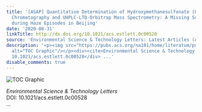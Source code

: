 ```yaml
---
title: '[ASAP] Quantitative Determination of Hydroxymethanesulfonate (HMS) Using Ion
  Chromatography and UHPLC-LTQ-Orbitrap Mass Spectrometry: A Missing Source of Sulfur
  during Haze Episodes in Beijing'
date: '2020-08-31'
linkTitle: http://dx.doi.org/10.1021/acs.estlett.0c00528
source: 'Environmental Science & Technology Letters: Latest Articles (ACS Publications)'
description: '<p><img src="https://pubs.acs.org/na101/home/literatum/publisher/achs/journals/content/estlcu/0/estlcu.ahead-of-print/acs.estlett.0c00528/20200831/images/medium/ez0c00528_0003.gif"
  alt="TOC Graphic"/></p><div><cite>Environmental Science & Technology Letters</cite></div><div>DOI:
  10.1021/acs.estlett.0c00528</div> ...'
disable_comments: true
---
```

<p><img src="https://pubs.acs.org/na101/home/literatum/publisher/achs/journals/content/estlcu/0/estlcu.ahead-of-print/acs.estlett.0c00528/20200831/images/medium/ez0c00528_0003.gif" alt="TOC Graphic"/></p><div><cite>Environmental Science & Technology Letters</cite></div><div>DOI: 10.1021/acs.estlett.0c00528</div> ...